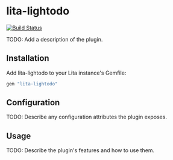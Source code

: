 # lita-lightodo

[![Build Status](https://travis-ci.org/yutakakinjyo/lita-lightodo.png?branch=master)](https://travis-ci.org/yutakakinjyo/lita-lightodo)

TODO: Add a description of the plugin.

## Installation

Add lita-lightodo to your Lita instance's Gemfile:

``` ruby
gem "lita-lightodo"
```

## Configuration

TODO: Describe any configuration attributes the plugin exposes.

## Usage

TODO: Describe the plugin's features and how to use them.
